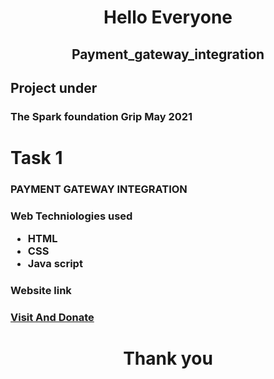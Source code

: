 <h1  align= center>Hello Everyone</h1>
<h2  align= center> Payment_gateway_integration</h4>
 <h2>Project under</h2> <h3>The Spark foundation Grip May 2021</h3>

# Task 1
 <h3>PAYMENT GATEWAY INTEGRATION<h3>

   **********Web Techniologies used**********
   * HTML
   * CSS
   * Java script

   <h3> Website link <h3>
<a href="https://nandini040.github.io/Payment_gateway_integration/">Visit And Donate</a>
    <h1 align= center>Thank you</h1>
